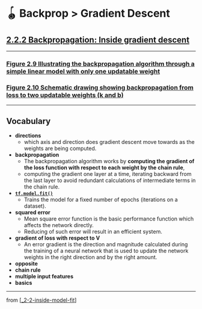 # 🪀 Backprop > Gradient Descent

## [**2.2.2** Backpropagation: Inside gradient descent](https://livebook.manning.com/book/deep-learning-with-javascript/chapter-2/125)

---

### [**Figure 2.9** Illustrating the backpropagation algorithm through a simple linear model with only one updatable weight](https://livebook.manning.com/book/deep-learning-with-javascript/chapter-2/ch02fig09)

### [**Figure 2.10** Schematic drawing showing backpropagation from loss to two updatable weights (k and b)](https://livebook.manning.com/book/deep-learning-with-javascript/chapter-2/ch02fig10)

---

## **Vocabulary**

- **directions**
  - which axis and direction does gradient descent move towards as the weights are being computed.
- **backpropagation**
  - The backpropagation algorithm works by **computing the gradient of the loss function with respect to each weight by the chain rule**,
  - computing the gradient one layer at a time, iterating backward from the last layer to avoid redundant calculations of intermediate terms in the chain rule.
- [**`tf.model.fit()`**](https://js.tensorflow.org/api/latest/#tf.LayersModel.fit)
  - Trains the model for a fixed number of epochs (iterations on a dataset).
- **squared error**
  - Mean square error function is the basic performance function which affects the network directly.
  - Reducing of such error will result in an efficient system.
- **gradient of loss with respect to V**
  - An error gradient is the direction and magnitude calculated during the training of a neural network that is used to update the network weights in the right direction and by the right amount.
- **opposite**
- **chain rule**
- **multiple input features**
- **basics**

---

from [[_2-2-inside-model-fit]]

[//begin]: # "Autogenerated link references for markdown compatibility"
[_2-2-inside-model-fit]: _2-2-inside-model-fit.md "🪀 Inside Model Fit"
[//end]: # "Autogenerated link references"
